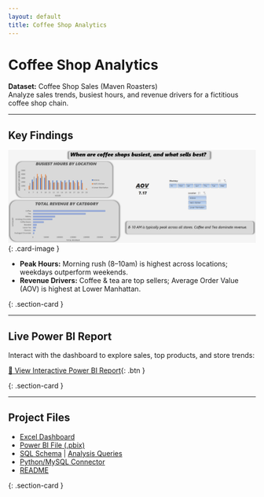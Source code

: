 ```yaml
---
layout: default
title: Coffee Shop Analytics
---
```


# Coffee Shop Analytics

**Dataset:** Coffee Shop Sales (Maven Roasters)  
Analyze sales trends, busiest hours, and revenue drivers for a fictitious coffee shop chain.

---

## Key Findings

![Coffee Shop Trend](assets/images/dashboard.png){: .card-image }

- **Peak Hours:** Morning rush (8–10am) is highest across locations; weekdays outperform weekends.  
- **Revenue Drivers:** Coffee & tea are top sellers; Average Order Value (AOV) is highest at Lower Manhattan.  

{: .section-card }

---

## Live Power BI Report

Interact with the dashboard to explore sales, top products, and store trends:

[🔗 View Interactive Power BI Report](https://app.powerbi.com/groups/me/reports/b7c807e9-af31-4223-80ae-7e0f362b70ef/366d73b568949376e400?experience=power-bi){: .btn }

{: .section-card }

---

## Project Files

- [Excel Dashboard](excel/Coffee-Shop-Sales-Analysis-2.xlsx)  
- [Power BI File (.pbix)](powerbi/coffee_shop_sales_analysis.pbix)  
- [SQL Schema](sql/coffee_shop_sales.sql) | [Analysis Queries](sql/coffee_shop_sales_analysis.sql)  
- [Python/MySQL Connector](python/csv_loading.ipynb)  
- [README](README.md)

{: .section-card }
